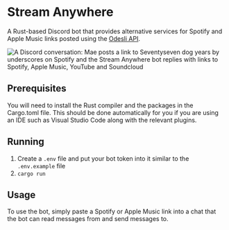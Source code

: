 # Stream Anywhere
A Rust-based Discord bot that provides alternative services for Spotify and Apple Music links posted using the [Odesli API](https://odesli.co/).

![A Discord conversation: Mae posts a link to Seventyseven dog years by underscores on Spotify and the Stream Anywhere bot replies with links to Spotify, Apple Music, YouTube and Soundcloud](https://github.com/etstringy/stream-anywhere/blob/master/.github/demo.png?raw=true)

## Prerequisites
You will need to install the Rust compiler and the packages in the Cargo.toml file. This should be done automatically for you if you are using an IDE such as Visual Studio Code along with the relevant plugins.

## Running
1. Create a `.env` file and put your bot token into it similar to the `.env.example` file
2. `cargo run`

## Usage
To use the bot, simply paste a Spotify or Apple Music link into a chat that the bot can read messages from and send messages to.
